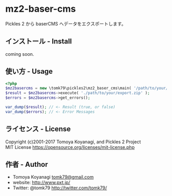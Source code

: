 # mz2-baser-cms
Pickles 2 から baserCMS へデータをエクスポートします。

## インストール - Install

coming soon.

## 使い方 - Usage

```php
<?php
$mz2basercms = new \tomk79\pickles2\mz2_baser_cms\main( '/path/to/your/.px_execute.php' );
$result = $mz2basercms->execute( './path/to/your/export.zip' );
$errors = $mz2basercms->get_errors();

var_dump($result); // <- Result (true, or false)
var_dump($errors); // <- Error Messages
```

## ライセンス - License

Copyright (c)2001-2017 Tomoya Koyanagi, and Pickles 2 Project<br />
MIT License https://opensource.org/licenses/mit-license.php


## 作者 - Author

- Tomoya Koyanagi <tomk79@gmail.com>
- website: <http://www.pxt.jp/>
- Twitter: @tomk79 <http://twitter.com/tomk79/>

